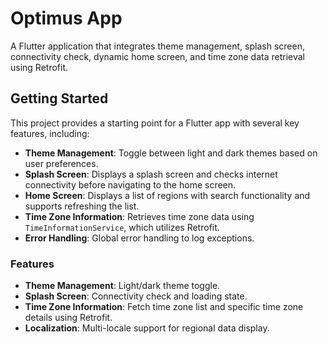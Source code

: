 # Optimus App

A Flutter application that integrates theme management, splash screen, connectivity check, dynamic home screen, and time zone data retrieval using Retrofit.

## Getting Started

This project provides a starting point for a Flutter app with several key features, including:

- **Theme Management**: Toggle between light and dark themes based on user preferences.
- **Splash Screen**: Displays a splash screen and checks internet connectivity before navigating to the home screen.
- **Home Screen**: Displays a list of regions with search functionality and supports refreshing the list.
- **Time Zone Information**: Retrieves time zone data using `TimeInformationService`, which utilizes Retrofit.
- **Error Handling**: Global error handling to log exceptions.

### Features

- **Theme Management**: Light/dark theme toggle.
- **Splash Screen**: Connectivity check and loading state.
- **Time Zone Information**: Fetch time zone list and specific time zone details using Retrofit.
- **Localization**: Multi-locale support for regional data display.
